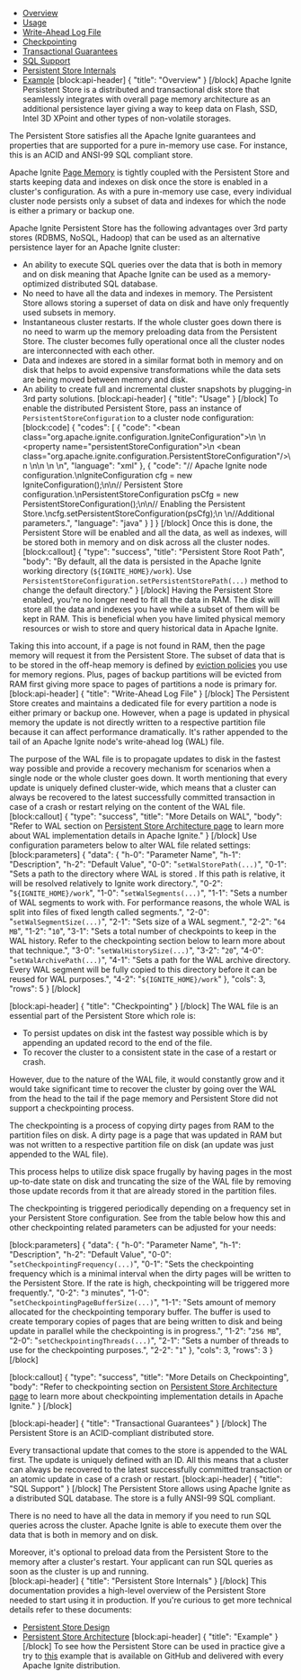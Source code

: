 * [Overview](#section-overview)
* [Usage](#section-usage)
* [Write-Ahead Log File](#section-write-ahead-log-file)
* [Checkpointing](#section-checkpointing)
* [Transactional Guarantees](#section-transactional-guarantees)
* [SQL Support](#section-sql-support)
* [Persistent Store Internals](#section-persistent-store-internals)
* [Example](#section-example)
[block:api-header]
{
  "title": "Overview"
}
[/block]
Apache Ignite Persistent Store is a distributed and transactional disk store that seamlessly integrates with overall page memory architecture as an additional persistence layer giving a way to keep data on Flash, SSD, Intel 3D XPoint and other types of non-volatile storages.

The Persistent Store satisfies all the Apache Ignite guarantees and properties that are supported for a pure in-memory use case. For instance, this is an ACID and ANSI-99 SQL compliant store.  
 
Apache Ignite [Page Memory](doc:page-memory) is tightly coupled with the Persistent Store and starts keeping data and indexes on disk once the store is enabled in a cluster's configuration. As with a pure in-memory use case, every individual cluster node persists only a subset of data and indexes for which the node is either a primary or backup one.

Apache Ignite Persistent Store has the following advantages over 3rd party stores (RDBMS, NoSQL, Hadoop) that can be used as an alternative persistence layer for an Apache Ignite cluster:
* An ability to execute SQL queries over the data that is both in memory and on disk meaning that Apache Ignite can be used as a memory-optimized distributed SQL database.
* No need to have all the data and indexes in memory. The Persistent Store allows storing a superset of data on disk and have only frequently used subsets in memory.
* Instantaneous cluster restarts. If the whole cluster goes down there is no need to warm up the memory preloading data from the Persistent Store. The cluster becomes fully operational once all the cluster nodes are interconnected with each other.
* Data and indexes are stored in a similar format both in memory and on disk that helps to avoid expensive transformations while the data sets are being moved between memory and disk. 
* An ability to create full and incremental cluster snapshots by plugging-in 3rd party solutions.
[block:api-header]
{
  "title": "Usage"
}
[/block]
To enable the distributed Persistent Store, pass an instance of `PersistentStoreConfiguration` to a cluster node configuration: 
[block:code]
{
  "codes": [
    {
      "code": "<bean class=\"org.apache.ignite.configuration.IgniteConfiguration\">\n  <!-- Enabling Apache Ignite Persistent Store. -->\n  <property name=\"persistentStoreConfiguration\">\n    <bean class=\"org.apache.ignite.configuration.PersistentStoreConfiguration\"/>\n  </property>\n\n  <!-- Additional setting. -->\n \n</bean>",
      "language": "xml"
    },
    {
      "code": "// Apache Ignite node configuration.\nIgniteConfiguration cfg = new IgniteConfiguration();\n\n// Persistent Store configuration.\nPersistentStoreConfiguration psCfg = new PersistentStoreConfiguration();\n\n// Enabling the Persistent Store.\ncfg.setPersistentStoreConfiguration(psCfg);\n        \n//Additional parameters.",
      "language": "java"
    }
  ]
}
[/block]
Once this is done, the Persistent Store will be enabled and all the data, as well as indexes, will be stored both in memory and on disk across all the cluster nodes. 
[block:callout]
{
  "type": "success",
  "title": "Persistent Store Root Path",
  "body": "By default, all the data is persisted in the Apache Ignite working directory (`${IGNITE_HOME}/work`). Use `PersistentStoreConfiguration.setPersistentStorePath(...)` method to change the default directory."
}
[/block]
Having the Persistent Store enabled, you're no longer need to fit all the data in RAM. The disk will store all the data and indexes you have while a subset of them will be kept in RAM. This is beneficial when you have limited physical memory resources or wish to store and query historical data in Apache Ignite.

Taking this into account, if a page is not found in RAM, then the page memory will request it from the Persistent Store. The subset of data that is to be stored in the off-heap memory is defined by [eviction policies](https://apacheignite.readme.io/docs/evictions#section-page-based-eviction) you use for memory regions. Plus, pages of backup partitions will be evicted from RAM first giving more space to pages of partitions a node is primary for.
[block:api-header]
{
  "title": "Write-Ahead Log File"
}
[/block]
The Persistent Store creates and maintains a dedicated file for every partition a node is either primary or backup one. However, when a page is updated in physical memory the update is not directly written to a respective partition file because it can affect performance dramatically. It's rather appended to the tail of an Apache Ignite node's write-ahead log (WAL) file.

The purpose of the WAL file is to propagate updates to disk in the fastest way possible and provide a recovery mechanism for scenarios when a single node or the whole cluster goes down. It worth mentioning that every update is uniquely defined cluster-wide, which means that a cluster can always be recovered to the latest successfully committed transaction in case of a crash or restart relying on the content of the WAL file.
[block:callout]
{
  "type": "success",
  "title": "More Details on WAL",
  "body": "Refer to WAL section on [Persistent Store Architecture page](https://cwiki.apache.org/confluence/display/IGNITE/Persistent+Store+Architecture#PersistentStoreArchitecture-Write-Ahead-Log) to learn more about WAL implementation details in Apache Ignite."
}
[/block]
Use configuration parameters below to alter WAL file related settings:
[block:parameters]
{
  "data": {
    "h-0": "Parameter Name",
    "h-1": "Description",
    "h-2": "Default Value",
    "0-0": "`setWalStorePath(...)`",
    "0-1": "Sets a path to the directory where WAL is stored . If this path is relative, it will be resolved relatively to Ignite work directory.",
    "0-2": "`${IGNITE_HOME}/work`",
    "1-0": "`setWalSegments(...)`",
    "1-1": "Sets a number of WAL segments to work with. For performance reasons, the whole WAL is split into files of fixed length called segments.",
    "2-0": "`setWalSegmentSize(...)`",
    "2-1": "Sets size of a WAL segment.",
    "2-2": "`64 MB`",
    "1-2": "`10`",
    "3-1": "Sets a total number of checkpoints to keep in the WAL history. Refer to the checkpointing section below to learn more about that technique.",
    "3-0": "`setWalHistorySize(...)`",
    "3-2": "`20`",
    "4-0": "`setWalArchivePath(...)`",
    "4-1": "Sets a path for the WAL archive directory. Every WAL segment will be fully copied to this directory before it can be reused for WAL purposes.",
    "4-2": "`${IGNITE_HOME}/work`"
  },
  "cols": 3,
  "rows": 5
}
[/block]

[block:api-header]
{
  "title": "Checkpointing"
}
[/block]
The WAL file is an essential part of the Persistent Store which role is:
* To persist updates on disk int the fastest way possible which is by appending an updated record to the end of the file.
* To recover the cluster to a consistent state in the case of a restart or crash.

However, due to the nature of the WAL file, it would constantly grow and it would take significant time to recover the cluster by going over the WAL from the head to the tail if the page memory and Persistent Store did not support a checkpointing process.

The checkpointing is a process of copying dirty pages from RAM to the partition files on disk. A dirty page is a page that was updated in RAM but was not written to a respective partition file on disk (an update was just appended to the WAL file).

This process helps to utilize disk space frugally by having pages in the most up-to-date state on disk and truncating the size of the WAL file by removing those update records from it that are already stored in the partition files.  

The checkpointing is triggered periodically depending on a frequency set in your Persistent Store configuration. See from the table below how this and other checkpointing related parameters can be adjusted for your needs: 
     
[block:parameters]
{
  "data": {
    "h-0": "Parameter Name",
    "h-1": "Description",
    "h-2": "Default Value",
    "0-0": "`setCheckpointingFrequency(...)`",
    "0-1": "Sets the checkpointing frequency which is a minimal interval when the dirty pages will be written to the Persistent Store. If the rate is high, checkpointing will be triggered more frequently.",
    "0-2": "`3` minutes",
    "1-0": "`setCheckpointingPageBufferSize(...)`",
    "1-1": "Sets amount of memory allocated for the checkpointing temporary buffer. The buffer is used to create temporary copies of pages that are being written to disk and being update in parallel while the checkpointing is in progress.",
    "1-2": "`256 MB`",
    "2-0": "`setCheckpointingThreads(...)`",
    "2-1": "Sets a number of threads to use for the checkpointing purposes.",
    "2-2": "`1`"
  },
  "cols": 3,
  "rows": 3
}
[/block]

[block:callout]
{
  "type": "success",
  "title": "More Details on Checkpointing",
  "body": "Refer to checkpointing section on [Persistent Store Architecture page](https://cwiki.apache.org/confluence/display/IGNITE/Persistent+Store+Architecture#PersistentStoreArchitecture-Checkpointing) to learn more about checkpointing implementation details in Apache Ignite."
}
[/block]

[block:api-header]
{
  "title": "Transactional Guarantees"
}
[/block]
The Persistent Store is an ACID-compliant distributed store.

Every transactional update that comes to the store is appended to the WAL first. The update is uniquely defined with an ID. All this means that a cluster can always be recovered to the latest successfully committed transaction or an atomic update ​in case of a crash or restart.
[block:api-header]
{
  "title": "SQL Support"
}
[/block]
The Persistent Store allows using Apache Ignite as a distributed SQL database. The store is a fully ANSI-99 SQL compliant.

There is no need to have all the data in memory if you need to run SQL queries across the cluster. Apache Ignite is able to execute them over the data that is both in memory and on disk. 

Moreover, it's optional to preload data from the Persistent Store to the memory after a cluster's restart. Your applicant can run SQL queries as soon as the cluster is up and running.  
[block:api-header]
{
  "title": "Persistent Store Internals"
}
[/block]
This documentation provides a high-level overview of the Persistent Store needed to start using it in production. If you're curious to get more technical details refer to these documents:
* [Persistent Store Design](https://cwiki.apache.org/confluence/display/IGNITE/Persistent+Store+Overview)
* [Persistent Store Architecture](https://cwiki.apache.org/confluence/display/IGNITE/Persistent+Store+Architecture)
[block:api-header]
{
  "title": "Example"
}
[/block]
To see how the Persistent Store can be used in practice give a try to [this](https://github.com/apache/ignite/tree/ignite-5267/examples/src/main/java/org/apache/ignite/examples/persistentstore) example that is available on GitHub and delivered with every Apache Ignite distribution.